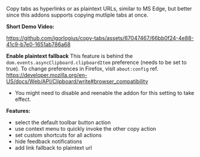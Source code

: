 
Copy tabs as hyperlinks or as plaintext URLs, similar to MS Edge, but better since this addons supports copying mutliple tabs at once.

<b>Short Demo Video:</b>

https://github.com/igorlogius/copy-tabs/assets/67047467/66bb0f24-4e88-41c9-b7e0-1651ab786a68

<b>Enable plaintext fallback</b>
This feature is behind the `dom.events.asyncClipboard.clipboardItem` preference
(needs to be set to true). To change preferences in Firefox, visit `about:config` 
ref. https://developer.mozilla.org/en-US/docs/Web/API/Clipboard/write#browser_compatibility
- You might need to disable and reenable the addon for this setting to take effect.

<b>Features:</b>
<ul>
  <li>select the default toolbar button action</li>
  <li>use context menu to quickly invoke the other copy action</li>
  <li>set custom shortcuts for all actions</li>
  <li>hide feedback notifications</li>
  <li>add link fallback to plaintext url</li>
</ul>
